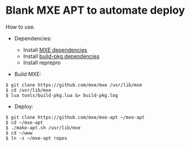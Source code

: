 # Blank MXE APT to automate deploy

How to use.

  * Dependencies:

    * Install [MXE dependencies](http://mxe.cc/#requirements-debian)
    * Install [build-pkg dependencies](https://github.com/mxe/mxe/blob/master/tools/build-pkg.lua)
    * Install reprepro


  * Build MXE:

```
$ git clone https://github.com/mxe/mxe /usr/lib/mxe
$ cd /usr/lib/mxe
$ lua tools/build-pkg.lua &> build-pkg.log
```

  * Deploy:

```
$ git clone https://github.com/mxe/mxe-apt ~/mxe-apt
$ cd ~/mxe-apt
$ ./make-apt.sh /usr/lib/mxe
$ cd ~/www
$ ln -s ~/mxe-apt repos
```
